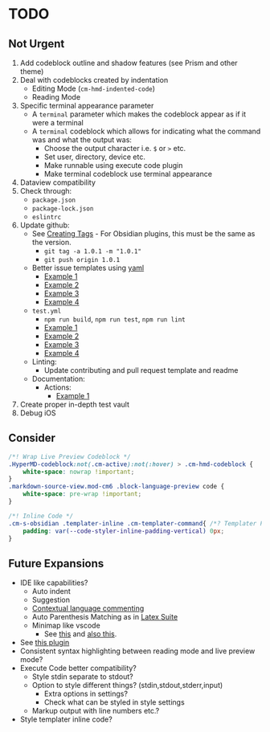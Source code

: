 # TODO

## Not Urgent

1. Add codeblock outline and shadow features (see Prism and other theme)
2. Deal with codeblocks created by indentation
    - Editing Mode (`cm-hmd-indented-code`)
    - Reading Mode
3. Specific terminal appearance parameter
    - A `terminal` parameter which makes the codeblock appear as if it were a terminal
    - A `terminal` codeblock which allows for indicating what the command was and what the output was:
      - Choose the output character i.e. `$` or `>` etc.
      - Set user, directory, device etc.
      - Make runnable using execute code plugin
      - Make terminal codeblock use terminal appearance
4. Dataview compatibility
5. Check through:
    - `package.json`
    - `package-lock.json`
    - `eslintrc`
6. Update github:
    - See [Creating Tags](https://git-scm.com/book/en/v2/Git-Basics-Tagging#_creating_tags) - For Obsidian plugins, this must be the same as the version.
      - `git tag -a 1.0.1 -m "1.0.1"`
      - `git push origin 1.0.1`
    - Better issue templates using [yaml](https://docs.github.com/en/communities/using-templates-to-encourage-useful-issues-and-pull-requests/configuring-issue-templates-for-your-repository)
      - [Example 1](https://github.com/javalent/admonitions/tree/main/.github/ISSUE_TEMPLATE)
      - [Example 2](https://github.com/obsidian-tasks-group/obsidian-tasks/tree/main/.github/ISSUE_TEMPLATE)
      - [Example 3](https://github.com/actions/stale/blob/main/.github/ISSUE_TEMPLATE/config.yml)
      - [Example 4](https://github.com/blacksmithgu/obsidian-dataview/tree/master/.github/ISSUE_TEMPLATE)
    - `test.yml`
      - `npm run build`, `npm run test`, `npm run lint`
      - [Example 1](https://github.com/tgrosinger/advanced-tables-obsidian/blob/main/.github/workflows/main.yml)
      - [Example 2](https://github.com/chhoumann/quickadd/blob/master/.github/workflows/test.yml)
      - [Example 3](https://github.com/obsidian-tasks-group/obsidian-tasks/blob/main/.github/workflows/verify.yml)
      - [Example 4](https://github.com/blacksmithgu/obsidian-dataview/blob/master/.github/workflows/test.yml)
    - Linting:
      - Update contributing and pull request template and readme
    - Documentation:
      - Actions:
        - [Example 1](https://github.com/obsidian-tasks-group/obsidian-tasks/blob/main/.github/workflows/update-docs-markdown.yml)
7. Create proper in-depth test vault
8. Debug iOS

## Consider

```css
/*! Wrap Live Preview Codeblock */
.HyperMD-codeblock:not(.cm-active):not(:hover) > .cm-hmd-codeblock {
    white-space: nowrap !important;
}
.markdown-source-view.mod-cm6 .block-language-preview code {
    white-space: pre-wrap !important;
}

/*! Inline Code */
.cm-s-obsidian .templater-inline .cm-templater-command{ /*? Templater Plugin */
    padding: var(--code-styler-inline-padding-vertical) 0px;
}
```

## Future Expansions

- IDE like capabilities?
  - Auto indent
  - Suggestion
  - [Contextual language commenting](https://github.com/1C0D/Obsidian-Contextual-Comments)
  - Auto Parenthesis Matching as in [Latex Suite](https://github.com/artisticat1/obsidian-latex-suite)
  - Minimap like vscode
    - See [this](https://forum.obsidian.md/t/minimap-where-am-i-in-this-way-too-long-document/1460/5) and [also this](https://css-tricks.com/using-the-little-known-css-element-function-to-create-a-minimap-navigator/).
- See [this plugin](https://github.com/lukasbach/obsidian-code-files)
- Consistent syntax highlighting between reading mode and live preview mode?
- Execute Code better compatibility?
  - Style stdin separate to stdout?
  - Option to style different things? (stdin,stdout,stderr,input)
    - Extra options in settings?
    - Check what can be styled in style settings
  - Markup output with line numbers etc.?
- Style templater inline code?

